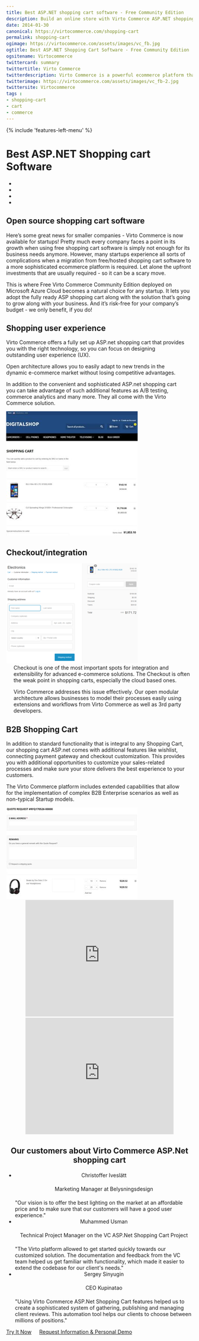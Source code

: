 ```yaml
---
title: Best ASP.NET shopping cart software - Free Community Edition
description: Build an online store with Virto Commerce ASP.NET shopping cart software. Benefit from an open source shopping cart software that has every feature you need.
date: 2014-01-30
canonical: https://virtocommerce.com/shopping-cart
permalink: shopping-cart
ogimage: https://virtocommerce.com/assets/images/vc_fb.jpg
ogtitle: Best ASP.NET Shopping Cart Software - Free Community Edition
ogsitename: Virtocommerce
twittercard: summary
twittertitle: Virto Commerce
twitterdescription: Virto Commerce is a powerful ecommerce platform that includes everything you need to create an online store and sell online. Try it free with Free Community License
twitterimage: https://virtocommerce.com/assets/images/vc_fb-2.jpg
twittersite: Virtocommerce
tags : 
- shopping-cart
- cart
- commerce
---
```

<div class="business-features clearfix __responsive">
	{% include 'features-left-menu' %}
	<div class="business-cnt">
		<div class="head __cart">
			<h1 class="title">Best ASP.NET Shopping cart Software</h1>
		</div>
		<div class="blog b2b-e-commerce">
			<ul class="socials list" style="margin-top: 20px;">
				<li class="list-item fb">
					<a class="list-link" href="https://www.facebook.com/sharer/sharer.php?u={{ '/shopping-cart' | absolute_url }}" target="_blank"><i class="list-ico fa fa-facebook"></i></a>
				</li>
				<li class="list-item plus">
					<a class="list-link" href="https://plus.google.com/share?url={{ '/shopping-cart' | absolute_url }}" target="_blank"><i class="list-ico fa fa-google-plus"></i></a>
				</li>
				<li class="list-item tw">
					<a class="list-link" href="https://twitter.com/intent/tweet?text={{ '/shopping-cart' | absolute_url }}" target="_blank"><i class="list-ico fa fa-twitter"></i></a>
				</li>
				<li class="list-item in">
					<a class="list-link" href="https://www.linkedin.com/shareArticle?mini=true&url={{ '/shopping-cart' | absolute_url }}" target="_blank"><i class="list-ico fa fa-linkedin"></i></a>
				</li>
			</ul>
		</div>
		<h2 class="sub-title">Open source shopping cart software</h2>
		<p class="text">Here’s some great news for smaller companies - Virto Commerce is now available for startups! Pretty much every company faces a point in its growth when using free shopping cart software is simply not enough for its business needs anymore. However, many startups experience all sorts of complications when a migration from free/hosted shopping cart software to a more sophisticated ecommerce platform is required. Let alone the upfront investments that are usually required - so it can be a scary move.</p>
		<p class="text">This is where Free Virto Commerce Community Edition deployed on Microsoft Azure Cloud becomes a natural choice for any startup. It lets you adopt the fully ready ASP shopping cart along with the solution that’s going to grow along with your business. And it’s risk-free for your company’s budget - we only benefit, if you do!</p>
		<h2 class="sub-title">Shopping user experience</h2>
        <div class="col-w">
            <div class="col __col-50 text" style="margin-top: 0; padding-right: 20px;">
                Virto Commerce offers a fully set up ASP.net shopping cart that provides you with the right technology, so you can focus on designing outstanding user experience (UX).
                <p>Open architecture allows you to easily adapt to new trends in the dynamic e-commerce market without losing competitive advantages.</p>
                <p>In addition to the convenient and sophisticated ASP.net shopping cart you can take advantage of such additional features as A/B testing, commerce analytics and many more. They all come with the Virto Commerce solution.</p>
            </div>
            <div class="col __col-50">
                <img alt="Best ASP.NET Shopping Cart Software" src="../assets/images/shopping-cart-scr.jpg" />
            </div>
        </div>
		<h2 class="sub-title">Checkout/integration</h2>
        <div class="col-w">
            <div class="col __col-50">
                <img alt="Best ASP.NET Shopping Cart Software" src="../assets/images/checkout.png" />
            </div>
            <div class="col __col-50 text" style="margin-top: 0; padding-left: 20px;">
                Checkout is one of the most important spots for integration and extensibility for advanced e-commerce solutions. The Checkout is often the weak point in shopping carts, especially the cloud based ones.
                <p>Virto Commerce addresses this issue effectively. Our open modular architecture allows businesses to model their processes easily using extensions and workflows from Virto Commerce as well as 3rd party developers.</p>
            </div>
        </div>
		<h2 class="sub-title">B2B Shopping Cart</h2>
        <div class="col-w">
            <div class="col __col-50 text" style="margin-top: 0; padding-right: 20px;">
                In addition to standard functionality that is integral to any Shopping Cart, our shopping cart ASP.net comes with additional features like wishlist, connecting payment gateway and checkout customization. This provides you with additional opportunities to customize your sales-related processes and make sure your store delivers the best experience to your customers.
                <p>The Virto Commerce platform includes extended capabilities that allow for the implementation of complex B2B Enterprise scenarios as well as non-typical Startup models.</p>
            </div>
            <div class="col __col-50">
                <img alt="Best ASP.NET Shopping Cart Software" src="../assets/images/qoute-request-scr.jpg" />
            </div>
        </div>
		<div style="text-align: center;">
			<iframe width="400" height="315" src="https://www.youtube.com/embed/QpRG-HOlrbc?ecver=1" frameborder="0" allowfullscreen></iframe>
            <iframe width="400" height="315" src="https://www.youtube.com/embed/22BMH86RQys?ecver=1" frameborder="0" allowfullscreen></iframe>
		</div>
        <div style="text-align: center;">
			<h2 class="sub-title">Our customers about Virto Commerce ASP.Net shopping cart</h2>
		</div>
		<div class="our-offices __responsive" style="margin-top: 20px;">
			<ul class="list">
				<li class="list-item">
					<div class="list-name" style="text-align: center;">Christoffer Iveslätt</div>
					<div class="list-office" style="margin: 20px 0; text-align: center;">Marketing Manager at Belysningsdesign</div>
					<div class="list-descr">"Our vision is to offer the best lighting on the market at an affordable price and to make sure that our customers will have a good user experience."</div>
				</li>
				<li class="list-item">
					<div class="list-name" style="text-align: center;">Muhammed Usman</div>
					<div class="list-office" style="margin: 20px 0; text-align: center;">Technical Project Manager on the VC ASP.Net Shopping Cart Project</div>
					<div class="list-descr">"The Virto platform allowed to get started quickly towards our customized solution. The documentation and feedback from the VC team helped us get familiar with functionality, which made it easier to extend the codebase for our client's needs."</div>
				</li>
				<li class="list-item">
					<div class="list-name" style="text-align: center;">Sergey Sinyugin</div>
					<div class="list-office" style="margin: 20px 0; text-align: center;">CEO Kupinatao</div>
					<div class="list-descr">"Using Virto Commerce ASP.Net Shopping Cart features helped us to create a sophisticated system of gathering, publishing and managing client reviews. This automation tool helps our clients to choose between millions of positions."</div>
				</li>
			</ul>
		</div>
		<div class="buttons columns" style="word-spacing: normal;">
			<a class="button fill" href="/try-now">Try It Now</a>
			<a class="button fill" href="/contact-us">Request Information & Personal Demo</a>
		</div>
	</div>
</div>
